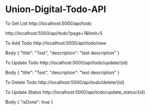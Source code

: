 # Union-Digital-Todo-API

To Get List
http://localhost:5000/api/todo

http://localhost:5000/api/todo?page=1&limit=5

To Add Todo
http://localhost:5000/api/todo/new

Body
{
    "title": "Test",
    "description": "test description"
}

To Update Todo
http://localhost:5000/api/todo/update/{id}

Body
{
    "title": "Test",
    "description": "test description"
}

To Delete Todo
http://localhost:5000/api/todo/delete/{id}

To Update Status
http://localhost:5000/api/todo/update_status/{id}

Body 
{
    "isDone": true
}